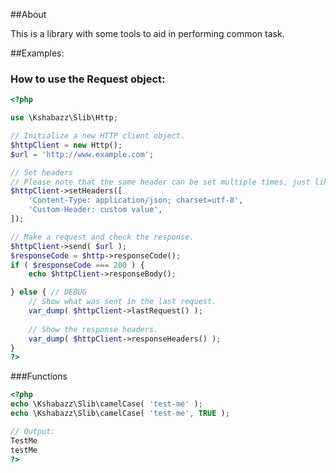 ##About

This is a library with some tools to aid in performing common task.

##Examples:

### How to use the Request object:

```php
<?php

use \Kshabazz\Slib\Http;

// Initialize a new HTTP client object.
$httpClient = new Http();
$url = 'http://www.example.com';

// Set headers
// Please note that the same header can be set multiple times, just like in the HTTP RFC.
$httpClient->setHeaders([
    'Content-Type: application/json; charset=utf-8',
    'Custom-Header: custom value',
]);

// Make a request and check the response.
$httpClient->send( $url );
$responseCode = $http->responseCode();
if ( $responseCode === 200 ) {
    echo $httpClient->responseBody();

} else { // DEBUG
    // Show what was sent in the last request.
    var_dump( $httpClient->lastRequest() );
    
    // Show the response headers.
    var_dump( $httpClient->responseHeaders() );
}
?>
```

###Functions

```php
<?php
echo \Kshabazz\Slib\camelCase( 'test-me' );
echo \Kshabazz\Slib\camelCase( 'test-me', TRUE );

// Output:
TestMe
testMe
?>
```